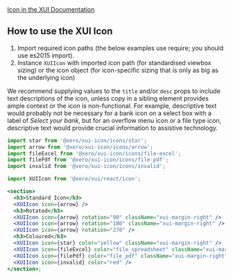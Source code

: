 <div class="xui-margin-vertical">
	<a href="../section-fundamentals-icons.html#icons" isDocLink>Icon in the XUI Documentation</a>
</div>

## How to use the XUI Icon

1. Import required icon paths (the below examples use require; you should use es2015 import).
1. Instance `XUIIcon` with imported icon path (for standardised viewbox sizing) or the icon object (for icon-specific sizing that is only as big as the underlying icon)

We recommend supplying values to the `title` and/or `desc` props to include text descriptions of the icon, unless copy in a sibling element provides ample context or the icon is non-functional. For example, descriptive text would probably not be necessary for a bank icon on a select box with a label of _Select your bank_, but for an overflow menu icon or a file type icon, descriptive text would provide crucial information to assistive technology.

```jsx harmony
import star from '@xero/xui-icon/icons/star';
import arrow from '@xero/xui-icon/icons/arrow';
import fileExcel from '@xero/xui-icon/icons/file-excel';
import filePdf from '@xero/xui-icon/icons/file-pdf';
import invalid from '@xero/xui-icon/icons/invalid';

import XUIIcon from '@xero/xui/react/icon';

<section>
  <h3>Standard Icon</h3>
  <XUIIcon icon={arrow} />
  <h3>Rotated</h3>
  <XUIIcon icon={arrow} rotation="90" className="xui-margin-right" />
  <XUIIcon icon={arrow} rotation="180" className="xui-margin-right" />
  <XUIIcon icon={arrow} rotation="270" />
  <h3>Coloured</h3>
  <XUIIcon icon={star} color="yellow" className="xui-margin-right" />
  <XUIIcon icon={fileExcel} color="file_spreadsheet" className="xui-margin-right" />
  <XUIIcon icon={filePdf} color="file_pdf" className="xui-margin-right" />
  <XUIIcon icon={invalid} color="red" />
</section>;
```

